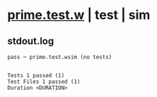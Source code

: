 # [prime.test.w](../../../../../../examples/tests/sdk_tests/math/prime.test.w) | test | sim

## stdout.log
```log
pass ─ prime.test.wsim (no tests)
 
 
Tests 1 passed (1)
Test Files 1 passed (1)
Duration <DURATION>
```

